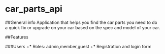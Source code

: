 # car_parts_api
    
##General info
  Application that helps you find the car parts you need to do a quick fix or upgrade on your car based on the spec and model of your car.

##Features

###Users
 +* Roles: admin,member,guest
 +* Registration and login form
